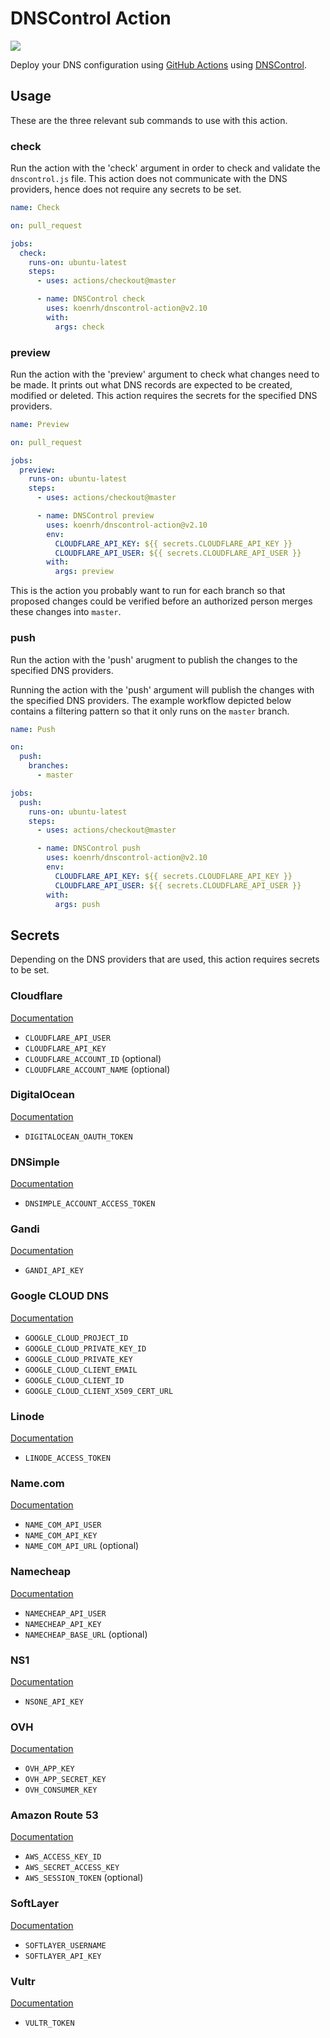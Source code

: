 # DNSControl Action

![](https://github.com/koenrh/dnscontrol-action/workflows/build/badge.svg)

Deploy your DNS configuration using [GitHub Actions](https://github.com/actions)
using [DNSControl](https://github.com/StackExchange/dnscontrol/).

## Usage

These are the three relevant sub commands to use with this action.

### check

Run the action with the 'check' argument in order to check and validate the `dnscontrol.js`
file. This action does not communicate with the DNS providers, hence does not require
any secrets to be set.

```yaml
name: Check

on: pull_request

jobs:
  check:
    runs-on: ubuntu-latest
    steps:
      - uses: actions/checkout@master

      - name: DNSControl check
        uses: koenrh/dnscontrol-action@v2.10
        with:
          args: check
```

### preview

Run the action with the 'preview' argument to check what changes need to be made.
It prints out what DNS records are expected to be created, modified or deleted.
This action requires the secrets for the specified DNS providers.

```yaml
name: Preview

on: pull_request

jobs:
  preview:
    runs-on: ubuntu-latest
    steps:
      - uses: actions/checkout@master

      - name: DNSControl preview
        uses: koenrh/dnscontrol-action@v2.10
        env:
          CLOUDFLARE_API_KEY: ${{ secrets.CLOUDFLARE_API_KEY }}
          CLOUDFLARE_API_USER: ${{ secrets.CLOUDFLARE_API_USER }}
        with:
          args: preview
```

This is the action you probably want to run for each branch so that proposed changes
could be verified before an authorized person merges these changes into `master`.

### push

Run the action with the 'push' arugment to publish the changes to the specified
DNS providers.

Running the action with the 'push' argument will publish the changes with the
specified DNS providers. The example workflow depicted below contains a filtering
pattern so that it only runs on the `master` branch.

```yaml
name: Push

on:
  push:
    branches:
      - master

jobs:
  push:
    runs-on: ubuntu-latest
    steps:
      - uses: actions/checkout@master

      - name: DNSControl push
        uses: koenrh/dnscontrol-action@v2.10
        env:
          CLOUDFLARE_API_KEY: ${{ secrets.CLOUDFLARE_API_KEY }}
          CLOUDFLARE_API_USER: ${{ secrets.CLOUDFLARE_API_USER }}
        with:
          args: push
```

## Secrets

Depending on the DNS providers that are used, this action requires secrets to be
set.

### Cloudflare

[Documentation](https://stackexchange.github.io/dnscontrol/providers/cloudflare)

- `CLOUDFLARE_API_USER`
- `CLOUDFLARE_API_KEY`
- `CLOUDFLARE_ACCOUNT_ID` (optional)
- `CLOUDFLARE_ACCOUNT_NAME` (optional)

### DigitalOcean

[Documentation](https://stackexchange.github.io/dnscontrol/providers/digitalocean)

- `DIGITALOCEAN_OAUTH_TOKEN`

### DNSimple

[Documentation](https://stackexchange.github.io/dnscontrol/providers/dnsimple)

- `DNSIMPLE_ACCOUNT_ACCESS_TOKEN`

### Gandi

[Documentation](https://stackexchange.github.io/dnscontrol/providers/gandi)

- `GANDI_API_KEY`

### Google CLOUD DNS

[Documentation](https://stackexchange.github.io/dnscontrol/providers/gcloud)

- `GOOGLE_CLOUD_PROJECT_ID`
- `GOOGLE_CLOUD_PRIVATE_KEY_ID`
- `GOOGLE_CLOUD_PRIVATE_KEY`
- `GOOGLE_CLOUD_CLIENT_EMAIL`
- `GOOGLE_CLOUD_CLIENT_ID`
- `GOOGLE_CLOUD_CLIENT_X509_CERT_URL`

### Linode

[Documentation](https://stackexchange.github.io/dnscontrol/providers/linode)

- `LINODE_ACCESS_TOKEN`

### Name.com

[Documentation](https://stackexchange.github.io/dnscontrol/providers/name.com)

- `NAME_COM_API_USER`
- `NAME_COM_API_KEY`
- `NAME_COM_API_URL` (optional)

### Namecheap

[Documentation](https://stackexchange.github.io/dnscontrol/providers/namecheap)

- `NAMECHEAP_API_USER`
- `NAMECHEAP_API_KEY`
- `NAMECHEAP_BASE_URL` (optional)

### NS1

[Documentation](https://stackexchange.github.io/dnscontrol/providers/ns1)

- `NSONE_API_KEY`

### OVH

[Documentation](https://stackexchange.github.io/dnscontrol/providers/ovh)

- `OVH_APP_KEY`
- `OVH_APP_SECRET_KEY`
- `OVH_CONSUMER_KEY`

### Amazon Route 53

[Documentation](https://stackexchange.github.io/dnscontrol/providers/route53)

- `AWS_ACCESS_KEY_ID`
- `AWS_SECRET_ACCESS_KEY`
- `AWS_SESSION_TOKEN` (optional)

### SoftLayer

[Documentation](https://stackexchange.github.io/dnscontrol/providers/softlayer)

- `SOFTLAYER_USERNAME`
- `SOFTLAYER_API_KEY`

### Vultr

[Documentation](https://stackexchange.github.io/dnscontrol/providers/vultr)

- `VULTR_TOKEN`
